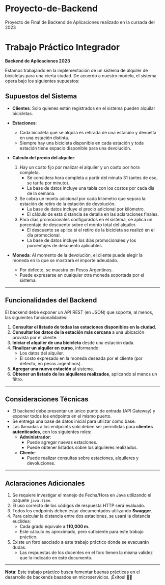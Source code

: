 # Proyecto-de-Backend
Proyecto de Final de Backend de Aplicaciones realizado en la cursada del 2023
# Trabajo Práctico Integrador  
**Backend de Aplicaciones 2023**  

Estamos trabajando en la implementación de un sistema de alquiler de bicicletas para una cierta ciudad. De acuerdo a nuestro modelo, el sistema opera bajo los siguientes supuestos:  

## Supuestos del Sistema  
- **Clientes**: Solo quienes están registrados en el sistema pueden alquilar bicicletas.  
- **Estaciones**:  
  - Cada bicicleta que se alquila es retirada de una estación y devuelta en una estación distinta.  
  - Siempre hay una bicicleta disponible en cada estación y toda estación tiene espacio disponible para una devolución.  
- **Cálculo del precio del alquiler**:  
  1. Hay un costo fijo por realizar el alquiler y un costo por hora completa.  
     - Se considera hora completa a partir del minuto 31 (antes de eso, se tarifa por minuto).  
     - La base de datos incluye una tabla con los costos por cada día de la semana.  
  2. Se cobra un monto adicional por cada kilómetro que separa la estación de retiro de la estación de devolución.  
     - La base de datos incluye el precio adicional por kilómetro.  
     - El cálculo de esta distancia se detalla en las aclaraciones finales.  
  3. Para días promocionales configurados en el sistema, se aplica un porcentaje de descuento sobre el monto total del alquiler.  
     - El descuento se aplica si el retiro de la bicicleta se realizó en el día promocional.  
     - La base de datos incluye los días promocionales y los porcentajes de descuento aplicables.  

- **Moneda**: Al momento de la devolución, el cliente puede elegir la moneda en la que se mostrará el importe adeudado.  
  - Por defecto, se muestra en Pesos Argentinos.  
  - Puede expresarse en cualquier otra moneda soportada por el sistema.  

---

## Funcionalidades del Backend  
El backend debe exponer un API REST (en JSON) que soporte, al menos, las siguientes funcionalidades:  

1. **Consultar el listado de todas las estaciones disponibles en la ciudad.**  
2. **Consultar los datos de la estación más cercana** a una ubicación provista por el cliente.  
3. **Iniciar el alquiler de una bicicleta** desde una estación dada.  
4. **Finalizar un alquiler en curso**, informando:  
   - Los datos del alquiler.  
   - El costo expresado en la moneda deseada por el cliente (por defecto, en pesos argentinos).  
5. **Agregar una nueva estación** al sistema.  
6. **Obtener un listado de los alquileres realizados**, aplicando al menos un filtro.  

---

## Consideraciones Técnicas  
- El backend debe presentar un único punto de entrada (API Gateway) y exponer todos los endpoints en el mismo puerto.  
- Se entrega una base de datos inicial para utilizar como base.  
- Las llamadas a los endpoints solo deben ser permitidas para **clientes autenticados**, con los siguientes roles:  
  - **Administrador**:  
    - Puede agregar nuevas estaciones.  
    - Puede obtener listados sobre los alquileres realizados.  
  - **Cliente**:  
    - Puede realizar consultas sobre estaciones, alquileres y devoluciones.  

---

## Aclaraciones Adicionales  
1. Se requiere investigar el manejo de Fecha/Hora en Java utilizando el paquete `java.time`.  
2. El uso correcto de los códigos de respuesta HTTP será evaluado.  
3. Todos los endpoints deben estar documentados utilizando **Swagger**.  
4. Para calcular la distancia entre dos estaciones, se usará la distancia euclídea:  
   - Cada grado equivale a **110,000 m**.  
   - Este cálculo es aproximado, pero suficiente para este trabajo práctico.  
5. Existe un foro asociado a este trabajo práctico donde se evacuarán dudas.  
   - Las respuestas de los docentes en el foro tienen la misma validez que lo indicado en este documento.  

---

**Nota:** Este trabajo práctico busca fomentar buenas prácticas en el desarrollo de backends basados en microservicios. ¡Éxitos! 🚴‍♂️
